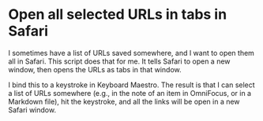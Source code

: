 # Open all selected URLs in tabs in Safari

I sometimes have a list of URLs saved somewhere, and I want to open them all in Safari. This script does that for me. It tells Safari to open a new window, then opens the URLs as tabs in that window.

I bind this to a keystroke in Keyboard Maestro. The result is that I can select a list of URLs somewhere (e.g., in the note of an item in OmniFocus, or in a Markdown file), hit the keystroke, and all the links will be open in a new Safari window.
